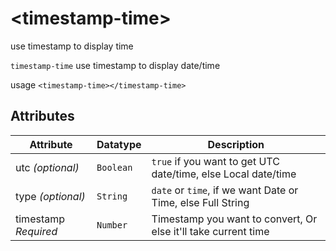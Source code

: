 # \<timestamp-time\>

use timestamp to display time


`timestamp-time`
use timestamp to display date/time

usage `<timestamp-time></timestamp-time>`

<!-- START-HIDDEN-SECTION: Add imports and styling here. -->
<script src="../webcomponentsjs/webcomponents-lite.js"></script>
<link rel="import" href="timestamp-time.html">
<!-- END-HIDDEN-SECTION: Add the visible part of the demo below. -->
<timestamp-time timestamp="1498312215357"></timestamp-time>

## Attributes

| Attribute |Datatype| Description |
|-----------|--------|-------------|
| utc _(optional)_ | `Boolean` | `true` if you want to get UTC date/time, else Local date/time |
| type _(optional)_ | `String` | `date` or `time`, if we want Date or Time, else Full String|
|timestamp *Required*| `Number`| Timestamp you want to convert, Or else it'll take current time |
